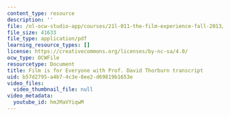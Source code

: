 ```yaml
---
content_type: resource
description: ''
file: /ol-ocw-studio-app/courses/21l-011-the-film-experience-fall-2013/hmJMaVYiqwM_transcript.pdf
file_size: 41633
file_type: application/pdf
learning_resource_types: []
license: https://creativecommons.org/licenses/by-nc-sa/4.0/
ocw_type: OCWFile
resourcetype: Document
title: Film is for Everyone with Prof. David Thorburn transcript
uid: b57d2795-a4b7-4c3e-8ee2-d69819b1653e
video_files:
  video_thumbnail_file: null
video_metadata:
  youtube_id: hmJMaVYiqwM
---
```

